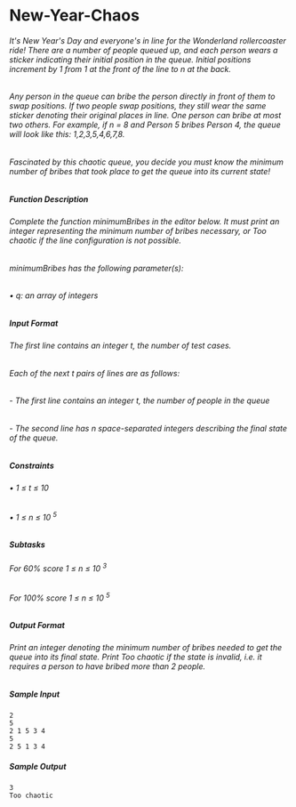 # New-Year-Chaos

###### It's New Year's Day and everyone's in line for the Wonderland rollercoaster ride! There are a number of people queued up, and each person wears a sticker indicating their initial position in the queue. Initial positions increment by 1 from 1 at the front of the line to _n_ at the back.

###### Any person in the queue can bribe the person directly in front of them to swap positions. If two people swap positions, they still wear the same sticker denoting their original places in line. One person can bribe at most two others. For example, if _n_ = 8 and _Person_ 5 bribes _Person_ 4, the queue will look like this: 1,2,3,5,4,6,7,8.

###### Fascinated by this chaotic queue, you decide you must know the minimum number of bribes that took place to get the queue into its current state!

##### Function Description

###### Complete the function _minimumBribes_ in the editor below. It must print an integer representing the minimum number of bribes necessary, or Too chaotic if the line configuration is not possible.

###### minimumBribes has the following parameter(s):

###### • q: an array of integers

##### Input Format

###### The first line contains an integer _t_, the number of test cases.

###### Each of the next _t_ pairs of lines are as follows: 
###### - The first line contains an integer _t_, the number of people in the queue 
###### - The second line has _n_ space-separated integers describing the final state of the queue.

##### Constraints

###### • 1 ≤ _t_ ≤ 10

###### • 1 ≤ _n_ ≤ 10 <sup>5</sup>

##### Subtasks

###### For 60% score 1 ≤ _n_ ≤ 10 <sup>3</sup> 

###### For 100% score 1 ≤ _n_ ≤ 10 <sup>5</sup>

##### Output Format

###### Print an integer denoting the minimum number of bribes needed to get the queue into its final state. Print Too chaotic if the state is invalid, i.e. it requires a person to have bribed more than 2 people.

##### Sample Input

```
2
5
2 1 5 3 4
5
2 5 1 3 4
```

##### Sample Output

```
3
Too chaotic
```